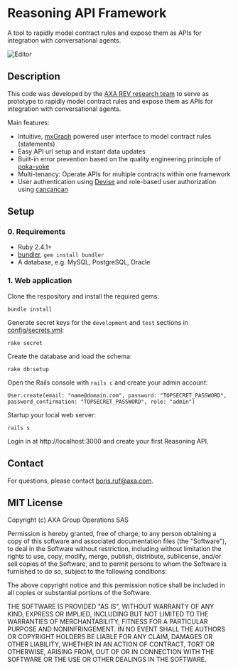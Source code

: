 # Reasoning API Framework

A tool to rapidly model contract rules and expose them as APIs for integration with conversational agents.

![Editor](resources/editor.png?raw=true "Editor")

## Description

This code was developed by the [AXA REV research team](https://axa-rev-research.github.io/) to serve as prototype to rapidly model contract rules and expose them as APIs for integration with conversational agents.

Main features:

- Intuitive, [mxGraph](https://github.com/jgraph/mxgraph) powered user interface to model contract rules (statements)
- Easy API url setup and instant data updates
- Built-in error prevention based on the quality engineering principle of [poka-yoke](https://en.wikipedia.org/wiki/Poka-yoke)
- Multi-tenancy: Operate APIs for multiple contracts within one framework
- User authentication using [Devise](https://github.com/plataformatec/devise) and role-based user authorization using [cancancan](https://github.com/CanCanCommunity/cancancan)

## Setup

### 0. Requirements
- Ruby 2.4.1+
- [bundler](https://bundler.io/), `gem install bundler`
- A database, e.g. MySQL, PostgreSQL, Oracle

### 1. Web application

Clone the respository and install the required gems:
```
bundle install
```

Generate secret keys for the `development` and `test` sections in [config/secrets.yml](config/secrets.yml):

```
rake secret
```

Create the database and load the schema:
```
rake db:setup
```

Open the Rails console with `rails c` and create your admin account: 
```
User.create(email: "name@domain.com", password: "TOPSECRET_PASSWORD", password_confirmation: "TOPSECRET_PASSWORD", role: "admin")
```
Startup your local web server:
```
rails s
```
Login in at http://localhost:3000 and create your first Reasoning API.

## Contact

For questions, please contact boris.ruf@axa.com.

## MIT License

Copyright (c) AXA Group Operations SAS

Permission is hereby granted, free of charge, to any person obtaining a copy of this software and associated documentation files (the "Software"), to deal in the Software without restriction, including without limitation the rights to use, copy, modify, merge, publish, distribute, sublicense, and/or sell copies of the Software, and to permit persons to whom the Software is furnished to do so, subject to the following conditions:

The above copyright notice and this permission notice shall be included in all copies or substantial portions of the Software.

THE SOFTWARE IS PROVIDED "AS IS", WITHOUT WARRANTY OF ANY KIND, EXPRESS OR IMPLIED, INCLUDING BUT NOT LIMITED TO THE WARRANTIES OF MERCHANTABILITY, FITNESS FOR A PARTICULAR PURPOSE AND NONINFRINGEMENT. IN NO EVENT SHALL THE AUTHORS OR COPYRIGHT HOLDERS BE LIABLE FOR ANY CLAIM, DAMAGES OR OTHER LIABILITY, WHETHER IN AN ACTION OF CONTRACT, TORT OR OTHERWISE, ARISING FROM, OUT OF OR IN CONNECTION WITH THE SOFTWARE OR THE USE OR OTHER DEALINGS IN THE SOFTWARE.

